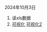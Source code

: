 2024年10月3日

1. 读xls数据
2. [可视化](https://echarts.apache.org/examples/zh/editor.html?c=area-time-axis) [可视化2](https://echarts.apache.org/examples/zh/editor.html?c=doc-example%2Fcandlestick-axisPointer&edit=1&reset=1)
